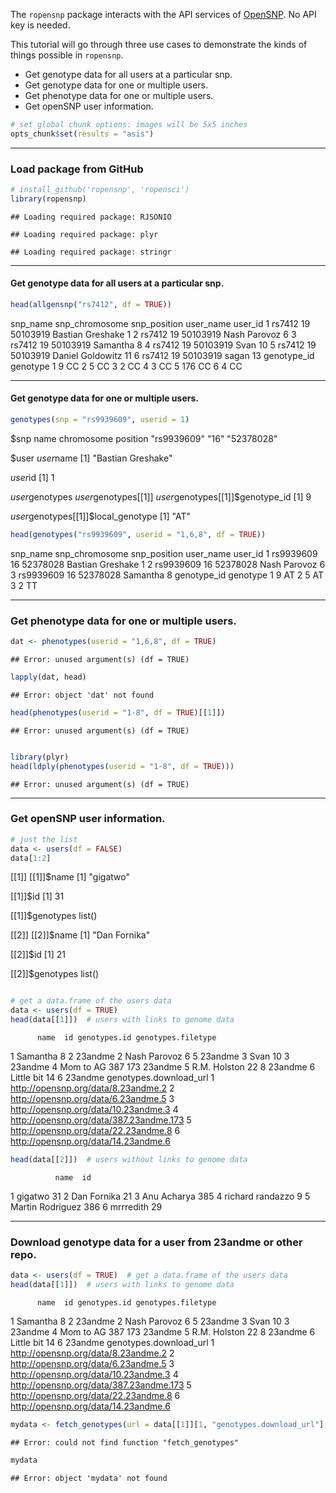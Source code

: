 The `ropensnp` package interacts with the API services of [OpenSNP](http://opensnp.org/). No API key is needed. 

This tutorial will go through three use cases to demonstrate the kinds of things possible in `ropensnp`.

+ Get genotype data for all users at a particular snp.
+ Get genotype data for one or multiple users.
+ Get phenotype data for one or multiple users.
+ Get openSNP user information.


```r
# set global chunk options: images will be 5x5 inches
opts_chunk$set(results = "asis")
```


***
### Load package from GitHub

```r
# install_github('ropensnp', 'ropensci')
library(ropensnp)
```

```
## Loading required package: RJSONIO
```

```
## Loading required package: plyr
```

```
## Loading required package: stringr
```


***

#### Get genotype data for all users at a particular snp.

```r
head(allgensnp("rs7412", df = TRUE))
```

  snp_name snp_chromosome snp_position        user_name user_id
1   rs7412             19     50103919 Bastian Greshake       1
2   rs7412             19     50103919     Nash Parovoz       6
3   rs7412             19     50103919         Samantha       8
4   rs7412             19     50103919             Svan      10
5   rs7412             19     50103919 Daniel Goldowitz      11
6   rs7412             19     50103919            sagan      13
  genotype_id genotype
1           9       CC
2           5       CC
3           2       CC
4           3       CC
5         176       CC
6           4       CC


***

#### Get genotype data for one or multiple users.

```r
genotypes(snp = "rs9939609", userid = 1)
```

$snp
       name  chromosome    position 
"rs9939609"        "16"  "52378028" 

$user
$user$name
[1] "Bastian Greshake"

$user$id
[1] 1

$user$genotypes
$user$genotypes[[1]]
$user$genotypes[[1]]$genotype_id
[1] 9

$user$genotypes[[1]]$local_genotype
[1] "AT"

```r
head(genotypes("rs9939609", userid = "1,6,8", df = TRUE))
```

   snp_name snp_chromosome snp_position        user_name user_id
1 rs9939609             16     52378028 Bastian Greshake       1
2 rs9939609             16     52378028     Nash Parovoz       6
3 rs9939609             16     52378028         Samantha       8
  genotype_id genotype
1           9       AT
2           5       AT
3           2       TT


***

### Get phenotype data for one or multiple users.

```r
dat <- phenotypes(userid = "1,6,8", df = TRUE)
```

```
## Error: unused argument(s) (df = TRUE)
```

```r
lapply(dat, head)
```

```
## Error: object 'dat' not found
```

```r
head(phenotypes(userid = "1-8", df = TRUE)[[1]])
```

```
## Error: unused argument(s) (df = TRUE)
```

```r

library(plyr)
head(ldply(phenotypes(userid = "1-8", df = TRUE)))
```

```
## Error: unused argument(s) (df = TRUE)
```



***

### Get openSNP user information.

```r
# just the list
data <- users(df = FALSE)
data[1:2]
```

[[1]]
[[1]]$name
[1] "gigatwo"

[[1]]$id
[1] 31

[[1]]$genotypes
list()


[[2]]
[[2]]$name
[1] "Dan Fornika"

[[2]]$id
[1] 21

[[2]]$genotypes
list()

```r

# get a data.frame of the users data
data <- users(df = TRUE)
head(data[[1]])  # users with links to genome data
```

          name  id genotypes.id genotypes.filetype
1     Samantha   8            2            23andme
2 Nash Parovoz   6            5            23andme
3         Svan  10            3            23andme
4    Mom to AG 387          173            23andme
5 R.M. Holston  22            8            23andme
6   Little bit  14            6            23andme
                   genotypes.download_url
1     http://opensnp.org/data/8.23andme.2
2     http://opensnp.org/data/6.23andme.5
3    http://opensnp.org/data/10.23andme.3
4 http://opensnp.org/data/387.23andme.173
5    http://opensnp.org/data/22.23andme.8
6    http://opensnp.org/data/14.23andme.6

```r
head(data[[2]])  # users without links to genome data
```

              name  id
1          gigatwo  31
2      Dan Fornika  21
3      Anu Acharya 385
4 richard randazzo   9
5 Martin Rodriguez 386
6       mrrredith   29



***

### Download genotype data for a user from 23andme or other repo.

```r
data <- users(df = TRUE)  # get a data.frame of the users data
head(data[[1]])  # users with links to genome data
```

          name  id genotypes.id genotypes.filetype
1     Samantha   8            2            23andme
2 Nash Parovoz   6            5            23andme
3         Svan  10            3            23andme
4    Mom to AG 387          173            23andme
5 R.M. Holston  22            8            23andme
6   Little bit  14            6            23andme
                   genotypes.download_url
1     http://opensnp.org/data/8.23andme.2
2     http://opensnp.org/data/6.23andme.5
3    http://opensnp.org/data/10.23andme.3
4 http://opensnp.org/data/387.23andme.173
5    http://opensnp.org/data/22.23andme.8
6    http://opensnp.org/data/14.23andme.6

```r
mydata <- fetch_genotypes(url = data[[1]][1, "genotypes.download_url"], rows = 15)
```

```
## Error: could not find function "fetch_genotypes"
```

```r
mydata
```

```
## Error: object 'mydata' not found
```

